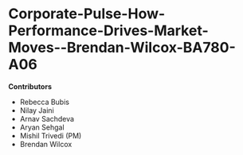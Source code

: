 # Corporate-Pulse-How-Performance-Drives-Market-Moves--Brendan-Wilcox-BA780-A06

**Contributors**

* Rebecca Bubis
* Nilay Jaini
* Arnav Sachdeva
* Aryan Sehgal
* Mishil Trivedi (PM)
* Brendan Wilcox


